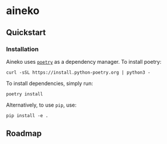 # aineko

## Quickstart

### Installation

Aineko uses [`poetry`](https://python-poetry.org/) as a dependency manager. To install poetry:

```
curl -sSL https://install.python-poetry.org | python3 -
```

To install dependencies, simply run:

```
poetry install
```

Alternatively, to use `pip`, use:

```
pip install -e .
```


## Roadmap
